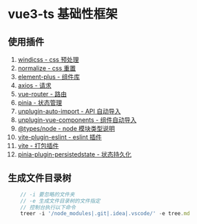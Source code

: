 # vue3-ts 基础性框架

## 使用插件

1. [windicss - css 预处理](https://cn.windicss.org/)
2. [normalize - css 重置](https://www.npmjs.com/package/normalize.css)
3. [element-plus - 组件库](https://element-plus.org/zh-CN/)
4. [axios - 请求](https://axios-http.com/zh/)
5. [vue-router - 路由](https://router.vuejs.org/zh/)
6. [pinia - 状态管理](https://pinia.vuejs.org/zh/)
7. [unplugin-auto-import - API 自动导入](https://www.npmjs.com/package/unplugin-auto-import)
8. [unplugin-vue-components - 组件自动导入](https://www.npmjs.com/package/unplugin-vue-components)
9. [@types/node - node 模块类型说明](https://www.npmjs.com/package/@types/node)
10. [vite-plugin-eslint - eslint 插件](https://www.npmjs.com/package/vite-plugin-eslint)
11. [vite - 打包插件](https://vitejs.cn/vite3-cn/)
12. [pinia-plugin-persistedstate - 状态持久化](https://prazdevs.github.io/pinia-plugin-persistedstate/zh/)

## 生成文件目录树

```js
    // -i 要忽略的文件夹
    // -e 生成文件目录树的文件指定
    // 控制台执行以下命令
    treer -i '/node_modules|.git|.idea|.vscode/' -e tree.md
```
